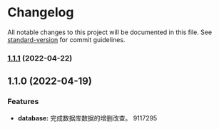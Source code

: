 # Changelog

All notable changes to this project will be documented in this file. See [standard-version](https://github.com/conventional-changelog/standard-version) for commit guidelines.

### [1.1.1](https://github.com/HLGhpz/Data-Support-TS/compare/v1.1.0...v1.1.1) (2022-04-22)

## 1.1.0 (2022-04-19)


### Features

* **database:** 完成数据库数据的增删改查。 9117295
